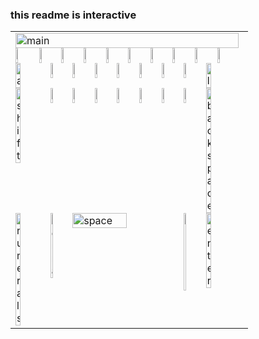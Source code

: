 ### this readme is interactive
<table><tbody><tr><td><a href="#"><img src="https://kbd.jse.li/screen.gif" width="99.0%" alt="main" align="top"></a><br><a href="https://kbd.jse.li/type/q"><img src="https://kbd.jse.li/k/q.png" width="10.389%" alt="q" align="top"></a><a href="https://kbd.jse.li/type/w"><img src="https://kbd.jse.li/k/w.png" width="9.778%" alt="w" align="top"></a><a href="https://kbd.jse.li/type/e"><img src="https://kbd.jse.li/k/e.png" width="9.778%" alt="e" align="top"></a><a href="https://kbd.jse.li/type/r"><img src="https://kbd.jse.li/k/r.png" width="9.778%" alt="r" align="top"></a><a href="https://kbd.jse.li/type/t"><img src="https://kbd.jse.li/k/t.png" width="9.778%" alt="t" align="top"></a><a href="https://kbd.jse.li/type/y"><img src="https://kbd.jse.li/k/y.png" width="9.778%" alt="y" align="top"></a><a href="https://kbd.jse.li/type/u"><img src="https://kbd.jse.li/k/u.png" width="9.778%" alt="u" align="top"></a><a href="https://kbd.jse.li/type/i"><img src="https://kbd.jse.li/k/i.png" width="9.778%" alt="i" align="top"></a><a href="https://kbd.jse.li/type/o"><img src="https://kbd.jse.li/k/o.png" width="9.778%" alt="o" align="top"></a><a href="https://kbd.jse.li/type/p"><img src="https://kbd.jse.li/k/p.png" width="10.389%" alt="p" align="top"></a><br><a href="https://kbd.jse.li/type/a"><img src="https://kbd.jse.li/k/a.png" width="15.278%" alt="a" align="top"></a><a href="https://kbd.jse.li/type/s"><img src="https://kbd.jse.li/k/s.png" width="9.778%" alt="s" align="top"></a><a href="https://kbd.jse.li/type/d"><img src="https://kbd.jse.li/k/d.png" width="9.778%" alt="d" align="top"></a><a href="https://kbd.jse.li/type/f"><img src="https://kbd.jse.li/k/f.png" width="9.778%" alt="f" align="top"></a><a href="https://kbd.jse.li/type/g"><img src="https://kbd.jse.li/k/g.png" width="9.778%" alt="g" align="top"></a><a href="https://kbd.jse.li/type/h"><img src="https://kbd.jse.li/k/h.png" width="9.778%" alt="h" align="top"></a><a href="https://kbd.jse.li/type/j"><img src="https://kbd.jse.li/k/j.png" width="9.778%" alt="j" align="top"></a><a href="https://kbd.jse.li/type/k"><img src="https://kbd.jse.li/k/k.png" width="9.778%" alt="k" align="top"></a><a href="https://kbd.jse.li/type/l"><img src="https://kbd.jse.li/k/l.png" width="15.278%" alt="l" align="top"></a><br><a href="#"><img src="https://kbd.jse.li/k/shift.png" width="15.278%" alt="shift" align="top"></a><a href="https://kbd.jse.li/type/z"><img src="https://kbd.jse.li/k/z.png" width="9.778%" alt="z" align="top"></a><a href="https://kbd.jse.li/type/x"><img src="https://kbd.jse.li/k/x.png" width="9.778%" alt="x" align="top"></a><a href="https://kbd.jse.li/type/c"><img src="https://kbd.jse.li/k/c.png" width="9.778%" alt="c" align="top"></a><a href="https://kbd.jse.li/type/v"><img src="https://kbd.jse.li/k/v.png" width="9.778%" alt="v" align="top"></a><a href="https://kbd.jse.li/type/b"><img src="https://kbd.jse.li/k/b.png" width="9.778%" alt="b" align="top"></a><a href="https://kbd.jse.li/type/n"><img src="https://kbd.jse.li/k/n.png" width="9.778%" alt="n" align="top"></a><a href="https://kbd.jse.li/type/m"><img src="https://kbd.jse.li/k/m.png" width="9.778%" alt="m" align="top"></a><a href="https://kbd.jse.li/type/backspace"><img src="https://kbd.jse.li/k/backspace.png" width="15.278%" alt="backspace" align="top"></a><br><a href="#"><img src="https://kbd.jse.li/k/numerals.png" width="15.278%" alt="numerals" align="top"></a><a href="https://kbd.jse.li/type/comma"><img src="https://kbd.jse.li/k/comma.png" width="9.778%" alt="comma" align="top"></a><a href="https://kbd.jse.li/type/space"><img src="https://kbd.jse.li/k/space.png" width="48.889%" alt="space" align="top"></a><a href="https://kbd.jse.li/type/period"><img src="https://kbd.jse.li/k/period.png" width="9.778%" alt="period" align="top"></a><a href="https://kbd.jse.li/type/enter"><img src="https://kbd.jse.li/k/enter.png" width="15.278%" alt="enter" align="top"></a><br></td></tr></tbody></table>
